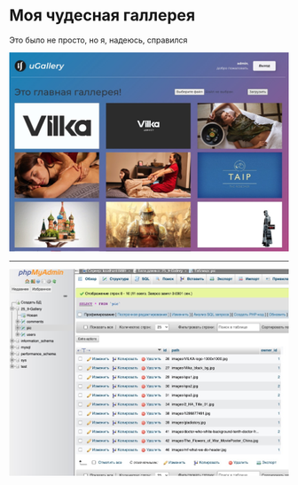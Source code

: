 # Моя чудесная галлерея

Это было не просто, но я, надеюсь, справился

![Everything is worked](Images/mygal.jpg)

---

![Everything is worked](Images/mysql.jpg)
